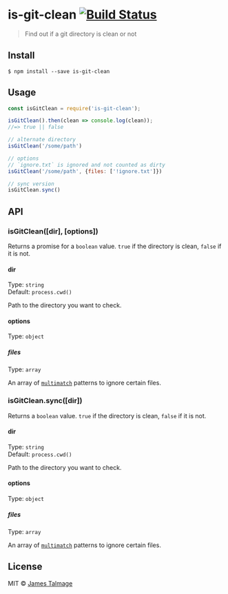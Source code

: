 # is-git-clean [![Build Status](https://travis-ci.org/jamestalmage/is-git-clean.svg?branch=master)](https://travis-ci.org/jamestalmage/is-git-clean)

> Find out if a git directory is clean or not


## Install

```
$ npm install --save is-git-clean
```


## Usage

```js
const isGitClean = require('is-git-clean');

isGitClean().then(clean => console.log(clean));
//=> true || false

// alternate directory
isGitClean('/some/path')

// options
// `ignore.txt` is ignored and not counted as dirty
isGitClean('/some/path', {files: ['!ignore.txt']})

// sync version
isGitClean.sync()
```


## API

### isGitClean([dir], [options])

Returns a promise for a `boolean` value. `true` if the directory is clean, `false` if it is not.

#### dir

Type: `string` <br>
Default: `process.cwd()`

Path to the directory you want to check.

#### options

Type: `object`

##### files

Type: `array`

An array of [`multimatch`](https://github.com/sindresorhus/multimatch) patterns to ignore certain files.

### isGitClean.sync([dir])

Returns a `boolean` value. `true` if the directory is clean, `false` if it is not.

#### dir

Type: `string` <br>
Default: `process.cwd()`

Path to the directory you want to check.

#### options

Type: `object`

##### files

Type: `array`

An array of [`multimatch`](https://github.com/sindresorhus/multimatch) patterns to ignore certain files.

## License

MIT © [James Talmage](http://github.com/jamestalmage)
